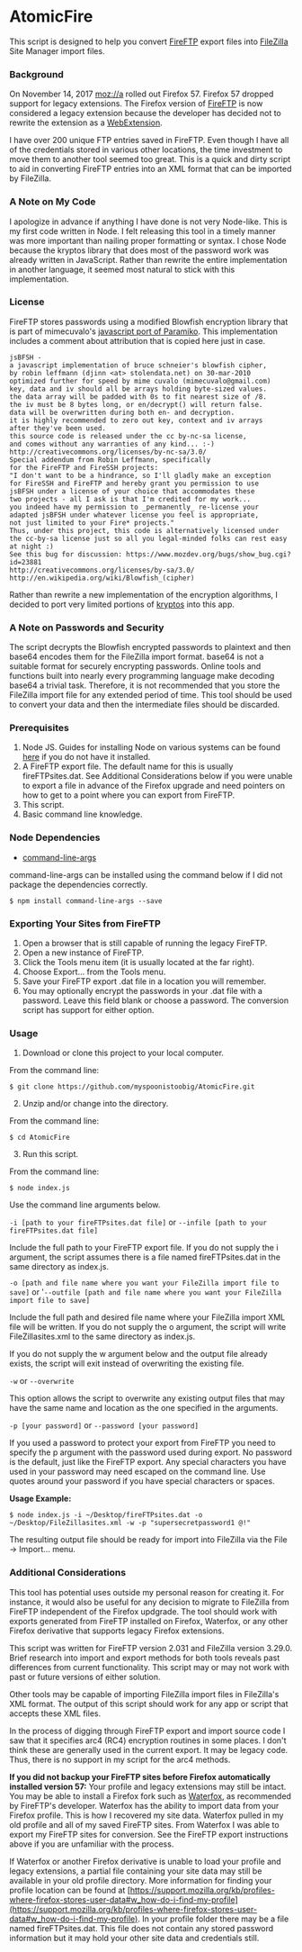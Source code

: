 # AtomicFire
This script is designed to help you convert [FireFTP](http://fireftp.net/) export files into [FileZilla](https://filezilla-project.org/) Site Manager import files. 

### Background
On November 14, 2017 [moz://a](https://www.mozilla.org) rolled out Firefox 57. Firefox 57 dropped support for legacy extensions. The Firefox version of [FireFTP](https://addons.mozilla.org/firefox/addon/fireftp/) is now considered a legacy extension because the developer has decided not to rewrite the extension as a [WebExtension](https://wiki.mozilla.org/WebExtensions). 

I have over 200 unique FTP entries saved in FireFTP. Even though I have all of the credentials stored in various other locations, the time investment to move them to another tool seemed too great. This is a quick and dirty script to aid in converting FireFTP entries into an XML format that can be imported by FileZilla. 

### A Note on My Code
I apologize in advance if anything I have done is not very Node-like. This is my first code written in Node. I felt releasing this tool in a timely manner was more important than nailing proper formatting or syntax. I chose Node because the kryptos library that does most of the password work was already written in JavaScript. Rather than rewrite the entire implementation in another language, it seemed most natural to stick with this implementation.

### License
FireFTP stores passwords using a modified Blowfish encryption library that is part of mimecuvalo's [javascript port of Paramiko](https://github.com/mimecuvalo/paramikojs). This implementation includes a comment about attribution that is copied here just in case.

```
jsBFSH - 
a javascript implementation of bruce schneier's blowfish cipher,
by robin leffmann (djinn <at> stolendata.net) on 30-mar-2010
optimized further for speed by mime cuvalo (mimecuvalo@gmail.com)
key, data and iv should all be arrays holding byte-sized values.
the data array will be padded with 0s to fit nearest size of /8.
the iv must be 8 bytes long, or en/decrypt() will return false.
data will be overwritten during both en- and decryption.
it is highly recommended to zero out key, context and iv arrays
after they've been used.
this source code is released under the cc by-nc-sa license,
and comes without any warranties of any kind... :-)
http://creativecommons.org/licenses/by-nc-sa/3.0/
Special addendum from Robin Leffmann, specifically
for the FireFTP and FireSSH projects:
"I don't want to be a hindrance, so I'll gladly make an exception
for FireSSH and FireFTP and hereby grant you permission to use
jsBFSH under a license of your choice that accommodates these
two projects - all I ask is that I'm credited for my work...
you indeed have my permission to _permanently_ re-license your
adapted jsBFSH under whatever license you feel is appropriate,
not just limited to your Fire* projects."
Thus, under this project, this code is alternatively licensed under
the cc-by-sa license just so all you legal-minded folks can rest easy at night :)
See this bug for discussion: https://www.mozdev.org/bugs/show_bug.cgi?id=23881
http://creativecommons.org/licenses/by-sa/3.0/
http://en.wikipedia.org/wiki/Blowfish_(cipher)
```
Rather than rewrite a new implementation of the encryption algorithms, I decided to port very limited portions of [kryptos](https://github.com/mimecuvalo/paramikojs/tree/master/kryptos) into this app.

### A Note on Passwords and Security

The script decrypts the Blowfish encrypted passwords to plaintext and then base64 encodes them for the FileZilla import format. base64 is not a suitable format for securely encrypting passwords. Online tools and functions built into nearly every programming language make decoding base64 a trivial task. Therefore, it is not recommended that you store the FileZilla import file for any extended period of time. This tool should be used to convert your data and then the intermediate files should be discarded.

### Prerequisites
1. Node JS. Guides for installing Node on various systems can be found [here](http://treehouse.github.io/installation-guides/) if you do not have it installed.
2. A FireFTP export file. The default name for this is usually fireFTPsites.dat. See Additional Considerations below if you were unable to export a file in advance of the Firefox upgrade and need pointers on how to get to a point where you can export from FireFTP.
3. This script.
4. Basic command line knowledge.

### Node Dependencies
- [command-line-args](https://www.npmjs.com/package/command-line-args)

command-line-args can be installed using the command below if I did not package the dependencies correctly.

```
$ npm install command-line-args --save
```

### Exporting Your Sites from FireFTP
1. Open a browser that is still capable of running the legacy FireFTP.
2. Open a new instance of FireFTP.
3. Click the Tools menu item (it is usually located at the far right). 
4. Choose Export... from the Tools menu.
5. Save your FireFTP export .dat file in a location you will remember.
6. You may optionally encrypt the passwords in your .dat file with a password. Leave this field blank or choose a password. The conversion script has support for either option.

### Usage
1. Download or clone this project to your local computer.

From the command line:
```
$ git clone https://github.com/myspoonistoobig/AtomicFire.git
```

2. Unzip and/or change into the directory.

From the command line:
```
$ cd AtomicFire
```

3. Run this script.

From the command line:
```
$ node index.js
```

Use the command line arguments below.

`-i [path to your fireFTPsites.dat file]` or `--infile [path to your fireFTPsites.dat file]`

Include the full path to your FireFTP export file. If you do not supply the i argument, the script assumes there is a file named fireFTPsites.dat in the same directory as index.js.

`-o [path and file name where you want your FileZilla import file to save]` or '`--outfile [path and file name where you want your FileZilla import file to save]`

Include the full path and desired file name where your FileZilla import XML file will be written. If you do not supply the o argument, the script will write FileZillasites.xml to the same directory as index.js.

If you do not supply the w argument below and the output file already exists, the script will exit instead of overwriting the existing file.

`-w` or `--overwrite`

This option allows the script to overwrite any existing output files that may have the same name and location as the one specified in the arguments.

`-p [your password]` or `--password [your password]`

If you used a password to protect your export from FireFTP you need to specify the p argument with the password used during export. No password is the default, just like the FireFTP export. Any special characters you have used in your password may need escaped on the command line. Use quotes around your password if you have special characters or spaces.

**Usage Example:**
```
$ node index.js -i ~/Desktop/fireFTPsites.dat -o ~/Desktop/FileZillasites.xml -w -p "supersecretpassword1 @!"
```

The resulting output file should be ready for import into FileZilla via the File -> Import... menu.

### Additional Considerations

This tool has potential uses outside my personal reason for creating it. For instance, it would also be useful for any decision to migrate to FileZilla from FireFTP independent of the Firefox updgrade. The tool should work with exports generated from FireFTP installed on Firefox, Waterfox, or any other Firefox derivative that supports legacy Firefox extensions.

This script was written for FireFTP version 2.031 and FileZilla version 3.29.0. Brief research into import and export methods for both tools reveals past differences from current functionality. This script may or may not work with past or future versions of either solution.

Other tools may be capable of importing FileZilla import files in FileZilla's XML format. The output of this script should work for any app or script that accepts these XML files. 

In the process of digging through FireFTP export and import source code I saw that it specifies arc4 (RC4) encryption routines in some places. I don't think these are generally used in the current export. It may be legacy code. Thus, there is no support in my script for the arc4 methods.

**If you did not backup your FireFTP sites before Firefox automatically installed version 57:**
Your profile and legacy extensions may still be intact. You may be able to install a Firefox fork such as [Waterfox](https://www.waterfoxproject.org/), as recommended by FireFTP's developer. Waterfox has the ability to import data from your Firefox profile. This is how I recovered my site data. Waterfox pulled in my old profile and all of my saved FireFTP sites. From Waterfox I was able to export my FireFTP sites for conversion. See the FireFTP export instructions above if you are unfamiliar with the process.

If Waterfox or another Firefox derivative is unable to load your profile and legacy extensions, a partial file containing your site data may still be available in your old profile directory. More information for finding your profile location can be found at [https://support.mozilla.org/kb/profiles-where-firefox-stores-user-data#w_how-do-i-find-my-profile](https://support.mozilla.org/kb/profiles-where-firefox-stores-user-data#w_how-do-i-find-my-profile). In your profile folder there may be a file named fireFTPsites.dat. This file does not contain any stored password information but it may hold your other site data and credentials still.
